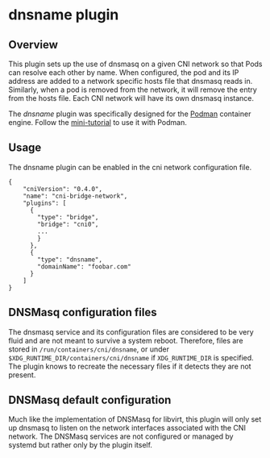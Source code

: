 # dnsname plugin

## Overview

This plugin sets up the use of dnsmasq on a given CNI network so that Pods can resolve each other by name.  When configured,
the pod and its IP address are added to a network specific hosts file that dnsmasq reads in.  Similarly, when a pod
is removed from the network, it will remove the entry from the hosts file.  Each CNI network will have its own dnsmasq
instance.

The *dnsname* plugin was specifically designed for the [Podman](https://github.com/containers/podman) container engine.
Follow the [mini-tutorial](README_PODMAN.md) to use it with Podman.


## Usage
The dnsname plugin can be enabled in the cni network configuration file.

```
{
    "cniVersion": "0.4.0",
    "name": "cni-bridge-network",
    "plugins": [
      {
        "type": "bridge",
        "bridge": "cni0",
        ...
        }
      },
      {
        "type": "dnsname",
        "domainName": "foobar.com"
      }
    ]
}
```

## DNSMasq configuration files
The dnsmasq service and its configuration files are considered to be very fluid and are not meant to survive a system
reboot.  Therefore, files are stored in `/run/containers/cni/dnsname`, or under `$XDG_RUNTIME_DIR/containers/cni/dnsname` if
`XDG_RUNTIME_DIR` is specified.  The plugin knows to recreate the necessary files if it detects they are not present.

##  DNSMasq default configuration
Much like the implementation of DNSMasq for libvirt, this plugin will only set up dnsmasq to listen on the network
interfaces associated with the CNI network.  The DNSMasq services are not configured or managed by systemd but rather
only by the plugin itself.
